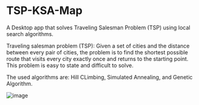 # TSP-KSA-Map
A Desktop app that solves Traveling Salesman Problem (TSP) using local search algorithms.

Traveling salesman problem (TSP):
Given a set of cities and the distance between every pair of cities, the problem is to find the shortest 
possible route that visits every city exactly once and returns to the starting point. This problem is easy to 
state and difficult to solve.

The used algorithms are: Hill CLimbing, Simulated Annealing, and Genetic Algorithm.


![image](https://user-images.githubusercontent.com/121561626/225916126-390a0f9a-1443-4fd3-9e3e-a636b4046af8.png)

